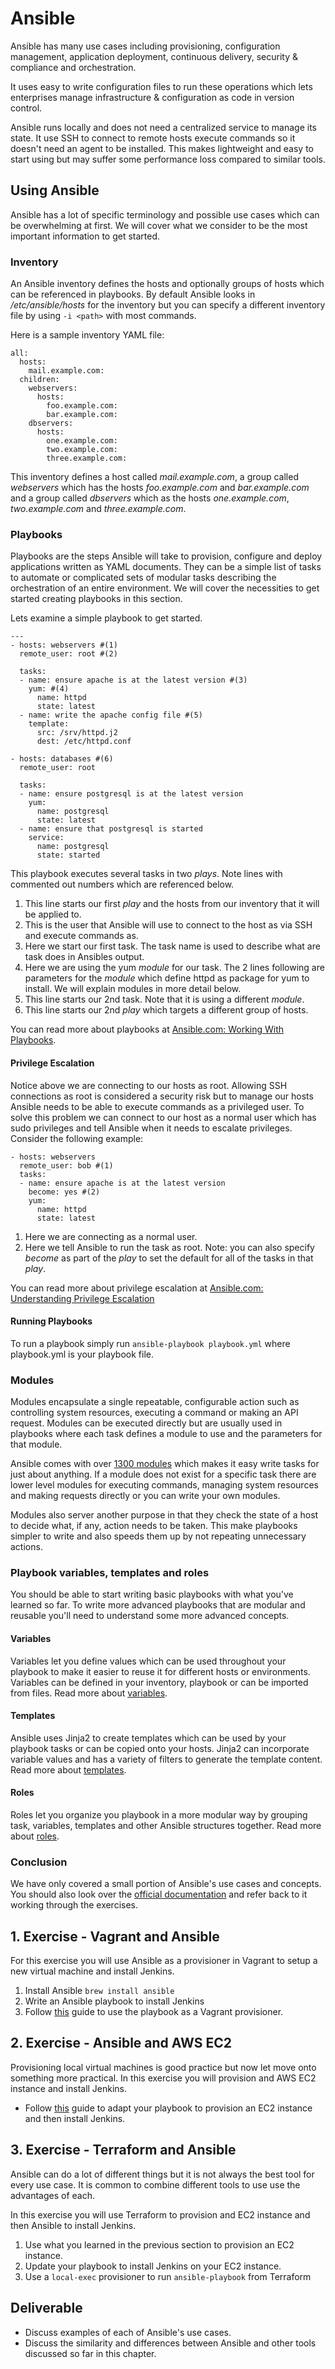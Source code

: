 # Ansible

Ansible has many use cases including provisioning, configuration management, application deployment, continuous delivery, security & compliance and orchestration.

It uses easy to write configuration files to run these operations which lets enterprises manage infrastructure & configuration as code in version control.

Ansible runs locally and does not need a centralized service to manage its state. It use SSH to connect to remote hosts execute commands so it doesn't need an agent to be installed. This makes lightweight and easy to start using but may suffer some performance loss compared to similar tools.

## Using Ansible

Ansible has a lot of specific terminology and possible use cases which can be overwhelming at first. We will cover what we consider to be the most important information to get started.

### Inventory

An Ansible inventory defines the hosts and optionally groups of hosts which can be referenced in playbooks. By default Ansible looks in */etc/ansible/hosts* for the inventory but you can specify a different inventory file by using `-i <path>` with most commands.

Here is a sample inventory YAML file:
```
all:
  hosts:
    mail.example.com:
  children:
    webservers:
      hosts:
        foo.example.com:
        bar.example.com:
    dbservers:
      hosts:
        one.example.com:
        two.example.com:
        three.example.com:
```

This inventory defines a host called *mail.example.com*, a group called *webservers* which has the hosts *foo.example.com* and *bar.example.com* and a group called *dbservers* which as the hosts *one.example.com*, *two.example.com* and *three.example.com*.

### Playbooks

Playbooks are the steps Ansible will take to provision, configure and deploy applications written as YAML documents. They can be a simple list of tasks to automate or complicated sets of modular tasks describing the orchestration of an entire environment. We will cover the necessities to get started creating playbooks in this section.

Lets examine a simple playbook to get started.

```
---
- hosts: webservers #(1)
  remote_user: root #(2)

  tasks:
  - name: ensure apache is at the latest version #(3)
    yum: #(4)
      name: httpd
      state: latest
  - name: write the apache config file #(5)
    template:
      src: /srv/httpd.j2
      dest: /etc/httpd.conf

- hosts: databases #(6)
  remote_user: root

  tasks:
  - name: ensure postgresql is at the latest version
    yum:
      name: postgresql
      state: latest
  - name: ensure that postgresql is started
    service:
      name: postgresql
      state: started
```
This playbook executes several tasks in two *plays*. Note lines with commented out numbers which are referenced below.

1. This line starts our first *play* and the hosts from our inventory that it will be applied to.
2. This is the user that Ansible will use to connect to the host as via SSH and execute commands as.
3. Here we start our first task. The task name is used to describe what are task does in Ansibles output.
4. Here we are using the yum *module* for our task. The 2 lines following are parameters for the *module* which define httpd as package for yum to install. We will explain modules in more detail below.
5. This line starts our 2nd task. Note that it is using a different *module*.
6. This line starts our 2nd *play* which targets a different group of hosts.

You can read more about playbooks at [Ansible.com: Working With Playbooks](https://docs.ansible.com/ansible/latest/user_guide/playbooks.html).

#### Privilege Escalation

Notice above we are connecting to our hosts as root. Allowing SSH connections as root is considered a security risk but to manage our hosts Ansible needs to be able to execute commands as a privileged user. To solve this problem we can connect to our host as a normal user which has sudo privileges and tell Ansible when it needs to escalate privileges. Consider the following example:

```
- hosts: webservers
  remote_user: bob #(1)
  tasks:
  - name: ensure apache is at the latest version
    become: yes #(2)
    yum:
      name: httpd
      state: latest
```
1. Here we are connecting as a normal user.
2. Here we tell Ansible to run the task as root. Note: you can also specify *become* as part of the *play* to set the default for all of the tasks in that *play*.

You can read more about privilege escalation at [Ansible.com: Understanding Privilege Escalation](https://docs.ansible.com/ansible/latest/user_guide/become.html)

#### Running Playbooks

To run a playbook simply run `ansible-playbook playbook.yml` where playbook.yml is your playbook file.

### Modules

Modules encapsulate a single repeatable, configurable action such as controlling system resources, executing a command or making an API request. Modules can be executed directly but are usually used in playbooks where each task defines a module to use and the parameters for that module.

Ansible comes with over [1300 modules](https://docs.ansible.com/ansible/latest/modules/list_of_all_modules.html) which makes it easy write tasks for just about anything. If a module does not exist for a specific task there are lower level modules for executing commands, managing system resources and making requests directly or you can write your own modules.

Modules also server another purpose in that they check the state of a host to decide what, if any, action needs to be taken. This make playbooks simpler to write and also speeds them up by not repeating unnecessary actions.

### Playbook variables, templates and roles

You should be able to start writing basic playbooks with what you've learned so far. To write more advanced playbooks that are modular and reusable you'll need to understand some more advanced concepts.

#### Variables

Variables let you define values which can be used throughout your playbook to make it easier to reuse it for different hosts or environments. Variables can be defined in your inventory, playbook or can be imported from files. Read more about [variables](https://docs.ansible.com/ansible/latest/user_guide/playbooks_variables.html).

#### Templates

Ansible uses Jinja2 to create templates which can be used by your playbook tasks or can be copied onto your hosts. Jinja2 can incorporate variable values and has a variety of filters to generate the template content. Read more about [templates](https://docs.ansible.com/ansible/latest/user_guide/playbooks_templating.html).

#### Roles

Roles let you organize you playbook in a more modular way by grouping task, variables, templates and other Ansible structures together. Read more about [roles](https://docs.ansible.com/ansible/latest/user_guide/playbooks_reuse_roles.html).

### Conclusion

We have only covered a small portion of Ansible's use cases and concepts. You should also look over the [official documentation](https://docs.ansible.com/) and refer back to it working through the exercises.

## 1. Exercise - Vagrant and Ansible

For this exercise you will use Ansible as a provisioner in Vagrant to setup a new virtual machine and install Jenkins.

1. Install Ansible `brew install ansible`
2. Write an Ansible playbook to install Jenkins
3. Follow [this](https://docs.ansible.com/ansible/latest/scenario_guides/guide_vagrant.html) guide to use the playbook as a Vagrant provisioner.

## 2. Exercise - Ansible and AWS EC2

Provisioning local virtual machines is good practice but now let move onto something more practical. In this exercise you will provision and AWS EC2 instance and install Jenkins.

- Follow [this](https://docs.ansible.com/ansible/latest/scenario_guides/guide_aws.html) guide to adapt your playbook to provision an EC2 instance and then install Jenkins.

## 3. Exercise - Terraform and Ansible

Ansible can do a lot of different things but it is not always the best tool for every use case. It is common to combine different tools to use use the advantages of each.

In this exercise you will use Terraform to provision and EC2 instance and then Ansible to install Jenkins.

1. Use what you learned in the previous section to provision an EC2 instance.
2. Update your playbook to install Jenkins on your EC2 instance.
2. Use a `local-exec` provisioner to run `ansible-playbook` from Terraform

## Deliverable
 - Discuss examples of each of Ansible's use cases.
 - Discuss the similarity and differences between Ansible and other tools discussed so far in this chapter.
